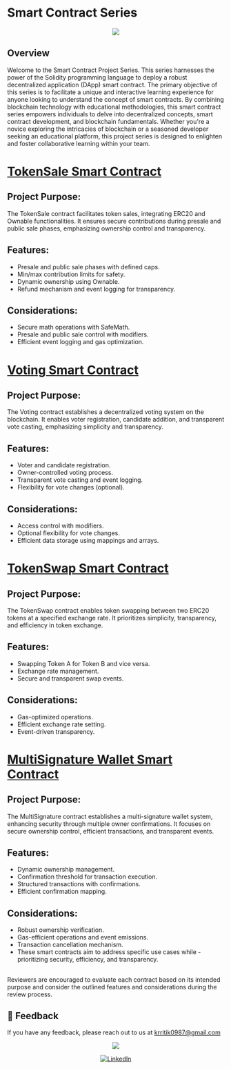 # Smart Contract Series
<p align="center">
<img src="https://www.wallstreetmojo.com/wp-content/uploads/2021/06/Smart-Contracts.jpg" />
</p>


## Overview
Welcome to the Smart Contract Project Series. This series harnesses the power of the Solidity programming language to deploy a robust decentralized application (DApp) smart contract. The primary objective of this series is to facilitate a unique and interactive learning experience for anyone looking to understand the concept of smart contracts. By combining blockchain technology with educational methodologies, this smart contract series empowers individuals to delve into decentralized concepts, smart contract development, and blockchain fundamentals. Whether you're a novice exploring the intricacies of blockchain or a seasoned developer seeking an educational platform, this project series is designed to enlighten and foster collaborative learning within your team.

# [TokenSale Smart Contract](https://github.com/krritik01/Solidity_Project-Series/tree/main/1.%20Token%20Sale%20Smart%20Contract)

## Project Purpose:   
The TokenSale contract facilitates token sales, integrating ERC20 and Ownable functionalities. It ensures secure contributions during presale and public sale phases, emphasizing ownership control and transparency.

## Features:
- Presale and public sale phases with defined caps.
- Min/max contribution limits for safety.
- Dynamic ownership using Ownable.
- Refund mechanism and event logging for transparency.

## Considerations:
- Secure math operations with SafeMath.
- Presale and public sale control with modifiers.
- Efficient event logging and gas optimization.

# [Voting Smart Contract](https://github.com/krritik01/Solidity_Project-Series/tree/main/2.%20Decentralized%20Voting%20System)

## Project Purpose:
The Voting contract establishes a decentralized voting system on the blockchain. It enables voter registration, candidate addition, and transparent vote casting, emphasizing simplicity and transparency.

## Features:
- Voter and candidate registration.
- Owner-controlled voting process.
- Transparent vote casting and event logging.
- Flexibility for vote changes (optional).

## Considerations:
- Access control with modifiers.
- Optional flexibility for vote changes.
- Efficient data storage using mappings and arrays.

# [TokenSwap Smart Contract](https://github.com/krritik01/Solidity_Project-Series/tree/main/3.%20Token%20Swap%20Smart%20Contract)

## Project Purpose:  
The TokenSwap contract enables token swapping between two ERC20 tokens at a specified exchange rate. It prioritizes simplicity, transparency, and efficiency in token exchange.

## Features:
- Swapping Token A for Token B and vice versa.
- Exchange rate management.
- Secure and transparent swap events.

## Considerations:
- Gas-optimized operations.
- Efficient exchange rate setting.
- Event-driven transparency. 

# [MultiSignature Wallet Smart Contract](https://github.com/krritik01/Solidity_Project-Series/tree/main/4.%20Multi-Signature%20Wallet)

## Project Purpose:  
The MultiSignature contract establishes a multi-signature wallet system, enhancing security through multiple owner confirmations. It focuses on secure ownership control, efficient transactions, and transparent events.

## Features:
- Dynamic ownership management.
- Confirmation threshold for transaction execution.
- Structured transactions with confirmations.
- Efficient confirmation mapping.

## Considerations:
- Robust ownership verification.
- Gas-efficient operations and event emissions.
- Transaction cancellation mechanism.
- These smart contracts aim to address specific use cases while - prioritizing security, efficiency, and transparency. 

## 
Reviewers are encouraged to evaluate each contract based on its intended purpose and consider the outlined features and considerations during the review process.


## 📩 Feedback

If you have any feedback, please reach out to us at krritik0987@gmail.com
<p align="center">
<img src="https://img.shields.io/badge/Author-@Ritik-critical" />
</p>
<div align="center">

[![LinkedIn](https://img.shields.io/badge/LinkedIn-%230077B5.svg?logo=linkedin&logoColor=white)](https://www.linkedin.com/in/ritik-kumar-0243b9260/) 
</div>




